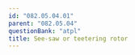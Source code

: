 ```yaml
---
id: "082.05.04.01"
parent: "082.05.04"
questionBank: "atpl"
title: See-saw or teetering rotor
---
```

